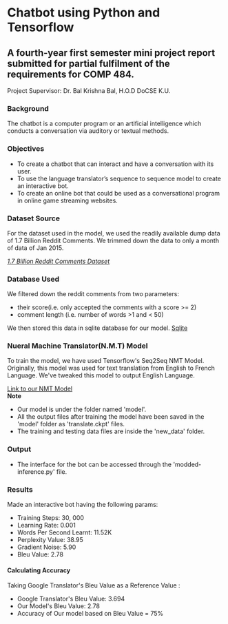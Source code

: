  

# Chatbot using Python and Tensorflow 

## A fourth-year first semester mini project report submitted for partial fulfilment of the requirements for COMP 484. 
   Project Supervisor: Dr. Bal Krishna Bal, H.O.D DoCSE K.U. </br>
   

### Background

   The chatbot is a computer program or an artificial intelligence which conducts a conversation via auditory or textual methods. 
     
### Objectives
  + To create a chatbot that can interact and have a conversation with its user.
  + To use the language translator’s sequence to sequence model to create an interactive bot.
  + To create an online bot that could be used as a conversational program in online game streaming websites.

### Dataset Source

  For the dataset used in the model, we used the readily available dump data of 1.7 Billion Reddit Comments. We trimmed down the data to only a month of data of Jan 2015.
  
  [*1.7 Billion Reddit Comments Dataset*](https://www.reddit.com/r/datasets/comments/3bxlg7/i_have_every_publicly_available_reddit_comment/?st=j9udbxta&sh=69e4fee7) 
  
  ### Database Used
  
   We filtered down the reddit comments from two parameters:
   * their score(i.e. only accepted the comments with a score >= 2)
   * comment length (i.e. number of words >1 and < 50)
   
   We then stored this data in sqlite database for our model. 
   [Sqlite](https://sqlitebrowser.org/)
   
   ### Nueral Machine Translator(N.M.T) Model
   
   To train the model, we have used Tensorflow's Seq2Seq NMT Model. Originally, this model was used for text translation from English to French Language. We've tweaked this model to output English Language.
   
   [Link to our NMT Model](https://drive.google.com/file/d/1pyeu4B4j_xsl0jGCMcJKf-cJ5Eqd268P/view?fbclid=IwAR0_fcEzyJurOhB6M8NYzrg7YiaKlf13MSUuR0P_W0jCOQOUUJAwnFXJXJg)
   </br>
  **Note**
    </br>
  * Our model is under the folder named 'model'.
  * All the output files after training the model have been saved in the 'model' folder as 'translate.ckpt' files.
  * The training and testing data files are inside the 'new_data' folder.
  
  ### Output
  
  * The interface for the bot can be accessed through the 'modded-inference.py' file.
    
  ### Results
  
   Made an interactive bot having the following params:
  * Training Steps: 30, 000
  * Learning Rate: 0.001
  * Words Per Second Learnt: 11.52K
  * Perplexity Value: 38.95
  * Gradient Noise: 5.90
  * Bleu Value: 2.78
  
  #### Calculating Accuracy
   
   Taking Google Translator's Bleu Value as a Reference Value :
  * Google Translator's Bleu Value: 3.694
  * Our  Model's Bleu Value: 2.78
  * Accuracy of Our model based on Bleu Value = 75%
  
    
    

  
